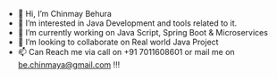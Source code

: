 - 👋 Hi, I’m Chinmay Behura
- 👀 I’m interested in Java Development and tools related to it.
- 🌱 I’m currently working on Java Script, Spring Boot & Microservices
- 💞️ I’m looking to collaborate on Real world Java Project
- 📫 Can Reach me via call on +91 7011608601 or mail me on be.chinmaya@gmail.com !!!

<!---
cbehura111/cbehura111 is a ✨ special ✨ repository because its `README.md` (this file) appears on your GitHub profile.
You can click the Preview link to take a look at your changes.
--->
